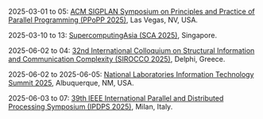 2025-03-01 to 05: [ACM SIGPLAN Symposium on Principles and Practice of Parallel Programming (PPoPP 2025)](https://ppopp25.sigplan.org "PPoPP 2025 focuses on parallel programming, covering concurrent algorithms, parallel architectures, and distributed systems. Topics include GPU programming, task scheduling, and performance optimization, with applications in high-performance computing, AI, and scientific simulations, emphasizing scalable parallel software design."), Las Vegas, NV, USA.

2025-03-10 to 13: [SupercomputingAsia (SCA 2025)](https://sca25.sc-asia.org/ "Focuses on high-performance computing, covering supercomputing architectures, parallel algorithms, and big data analytics. Topics include scientific simulations, AI applications, and cloud computing, emphasizing computational advancements for research and industry."), Singapore.

2025-06-02 to 04: [32nd International Colloquium on Structural Information and Communication Complexity (SIROCCO 2025)](https://www.torontomu.ca/sirocco-2025/ "SIROCCO 2025 explores structural information and communication complexity, focusing on distributed algorithms, network topologies, and graph theory. Topics include message-passing models, fault tolerance, and applications in distributed computing, emphasizing theoretical computational efficiency."), Delphi, Greece.

2025-06-02 to 2025-06-05: [National Laboratories Information Technology Summit 2025](https://www.nlit.org/ "NLIT 2025 explores IT advancements for national laboratories, with physics applications. Topics include high-performance computing, data analytics, and cybersecurity. Discussions cover computational tools for particle physics simulations and astrophysical data processing, emphasizing IT infrastructure for science."), Albuquerque, NM, USA.

2025-06-03 to 07: [39th IEEE International Parallel and Distributed Processing Symposium (IPDPS 2025)](https://www.ipdps.org/ "Explores parallel and distributed processing, covering algorithms, architectures, and software systems. Topics include big data processing, machine learning, and scientific computing, emphasizing performance optimization and scalability in computational systems."), Milan, Italy.

